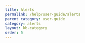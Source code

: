 ```yaml
---
title: Alerts
permalink: /help/user-guide/alerts
parent_category: user-guide
category: alerts
layout: kb-category
order: 5
---
```

